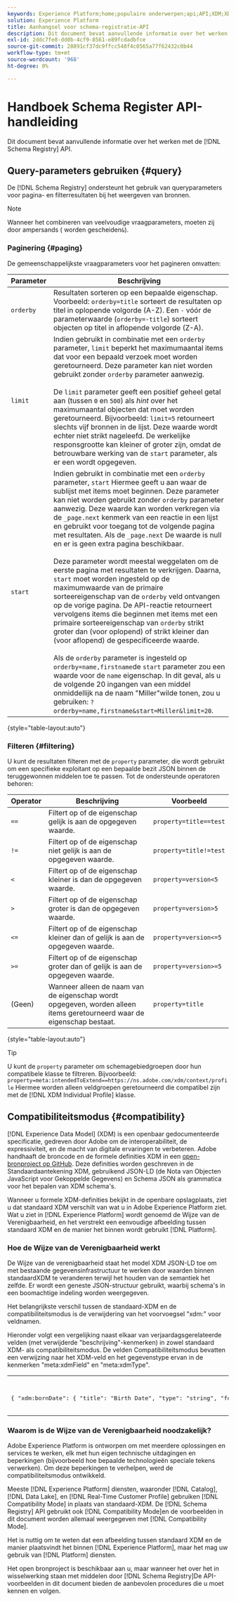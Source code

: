 ```yaml
---
keywords: Experience Platform;home;populaire onderwerpen;api;API;XDM;XDM systeem;ervaringsgegevensmodel;Experience gegevensmodel;Experience Data Model;Gegevensmodel;Gegevensmodel;Schema register;Schema Register;Compatibiliteit;Compatibiliteitsmodus;Compatibiliteitsmodus;veldtype;veldtypen;
solution: Experience Platform
title: Aanhangsel voor schema-registratie-API
description: Dit document bevat aanvullende informatie over het werken met de API voor het registreren van het schema.
exl-id: 2ddc7fe8-dd0b-4cf9-8561-e89fcdadbfce
source-git-commit: 28891cf37dc9ffcc548f4c0565a77f62432c0b44
workflow-type: tm+mt
source-wordcount: '968'
ht-degree: 0%

---
```


# Handboek Schema Register API-handleiding

Dit document bevat aanvullende informatie over het werken met de [!DNL Schema Registry] API.

## Query-parameters gebruiken {#query}

De [!DNL Schema Registry] ondersteunt het gebruik van queryparameters voor pagina- en filterresultaten bij het weergeven van bronnen.

>[!NOTE]
>
>Wanneer het combineren van veelvoudige vraagparameters, moeten zij door ampersands ( worden gescheiden`&`).

### Paginering {#paging}

De gemeenschappelijkste vraagparameters voor het pagineren omvatten:

| Parameter | Beschrijving |
| --- | --- |
| `orderby` | Resultaten sorteren op een bepaalde eigenschap. Voorbeeld: `orderby=title` sorteert de resultaten op titel in oplopende volgorde (A-Z). Een `-` vóór de parameterwaarde (`orderby=-title`) sorteert objecten op titel in aflopende volgorde (Z-A). |
| `limit` | Indien gebruikt in combinatie met een `orderby` parameter, `limit` beperkt het maximumaantal items dat voor een bepaald verzoek moet worden geretourneerd. Deze parameter kan niet worden gebruikt zonder `orderby` parameter aanwezig.<br><br>De `limit` parameter geeft een positief geheel getal aan (tussen `0` en `500`) als *hint* over het maximumaantal objecten dat moet worden geretourneerd. Bijvoorbeeld: `limit=5` retourneert slechts vijf bronnen in de lijst. Deze waarde wordt echter niet strikt nageleefd. De werkelijke responsgrootte kan kleiner of groter zijn, omdat de betrouwbare werking van de `start` parameter, als er een wordt opgegeven. |
| `start` | Indien gebruikt in combinatie met een `orderby` parameter, `start` Hiermee geeft u aan waar de sublijst met items moet beginnen. Deze parameter kan niet worden gebruikt zonder `orderby` parameter aanwezig. Deze waarde kan worden verkregen via de `_page.next` kenmerk van een reactie in een lijst en gebruikt voor toegang tot de volgende pagina met resultaten. Als de `_page.next` De waarde is null en er is geen extra pagina beschikbaar.<br><br>Deze parameter wordt meestal weggelaten om de eerste pagina met resultaten te verkrijgen. Daarna, `start` moet worden ingesteld op de maximumwaarde van de primaire sorteereigenschap van de `orderby` veld ontvangen op de vorige pagina. De API-reactie retourneert vervolgens items die beginnen met items met een primaire sorteereigenschap van `orderby` strikt groter dan (voor oplopend) of strikt kleiner dan (voor aflopend) de gespecificeerde waarde.<br><br>Als de `orderby` parameter is ingesteld op `orderby=name,firstname`de `start` parameter zou een waarde voor de `name` eigenschap. In dit geval, als u de volgende 20 ingangen van een middel onmiddellijk na de naam &quot;Miller&quot;wilde tonen, zou u gebruiken: `?orderby=name,firstname&start=Miller&limit=20`. |

{style="table-layout:auto"}

### Filteren {#filtering}

U kunt de resultaten filteren met de `property` parameter, die wordt gebruikt om een specifieke exploitant op een bepaalde bezit JSON binnen de teruggewonnen middelen toe te passen. Tot de ondersteunde operatoren behoren:

| Operator | Beschrijving | Voorbeeld |
| --- | --- | --- |
| `==` | Filtert op of de eigenschap gelijk is aan de opgegeven waarde. | `property=title==test` |
| `!=` | Filtert op of de eigenschap niet gelijk is aan de opgegeven waarde. | `property=title!=test` |
| `<` | Filtert op of de eigenschap kleiner is dan de opgegeven waarde. | `property=version<5` |
| `>` | Filtert op of de eigenschap groter is dan de opgegeven waarde. | `property=version>5` |
| `<=` | Filtert op of de eigenschap kleiner dan of gelijk is aan de opgegeven waarde. | `property=version<=5` |
| `>=` | Filtert op of de eigenschap groter dan of gelijk is aan de opgegeven waarde. | `property=version>=5` |
| (Geen) | Wanneer alleen de naam van de eigenschap wordt opgegeven, worden alleen items geretourneerd waar de eigenschap bestaat. | `property=title` |

{style="table-layout:auto"}

>[!TIP]
>
>U kunt de `property` parameter om schemagebiedgroepen door hun compatibele klasse te filtreren. Bijvoorbeeld: `property=meta:intendedToExtend==https://ns.adobe.com/xdm/context/profile` Hiermee worden alleen veldgroepen geretourneerd die compatibel zijn met de [!DNL XDM Individual Profile] klasse.

## Compatibiliteitsmodus {#compatibility}

[!DNL Experience Data Model] (XDM) is een openbaar gedocumenteerde specificatie, gedreven door Adobe om de interoperabiliteit, de expressiviteit, en de macht van digitale ervaringen te verbeteren. Adobe handhaaft de broncode en de formele definities XDM in een [open-bronproject op GitHub](https://github.com/adobe/xdm/). Deze definities worden geschreven in de Standaardaantekening XDM, gebruikend JSON-LD (de Nota van Objecten JavaScript voor Gekoppelde Gegevens) en Schema JSON als grammatica voor het bepalen van XDM schema&#39;s.

Wanneer u formele XDM-definities bekijkt in de openbare opslagplaats, ziet u dat standaard XDM verschilt van wat u in Adobe Experience Platform ziet. Wat u ziet in [!DNL Experience Platform] wordt genoemd de Wijze van de Verenigbaarheid, en het verstrekt een eenvoudige afbeelding tussen standaard XDM en de manier het binnen wordt gebruikt [!DNL Platform].

### Hoe de Wijze van de Verenigbaarheid werkt

De Wijze van de verenigbaarheid staat het model XDM JSON-LD toe om met bestaande gegevensinfrastructuur te werken door waarden binnen standaardXDM te veranderen terwijl het houden van de semantiek het zelfde. Er wordt een geneste JSON-structuur gebruikt, waarbij schema&#39;s in een boomachtige indeling worden weergegeven.

Het belangrijkste verschil tussen de standaard-XDM en de compatibiliteitsmodus is de verwijdering van het voorvoegsel &quot;xdm:&quot; voor veldnamen.

Hieronder volgt een vergelijking naast elkaar van verjaardagsgerelateerde velden (met verwijderde &quot;beschrijving&quot;-kenmerken) in zowel standaard XDM- als compatibiliteitsmodus. De velden Compatibiliteitsmodus bevatten een verwijzing naar het XDM-veld en het gegevenstype ervan in de kenmerken &quot;meta:xdmField&quot; en &quot;meta:xdmType&quot;.

<table style="table-layout:auto">
  <th>Standaard XDM</th>
  <th>Compatibiliteitsmodus</th>
  <tr>
  <td>
  <pre class=" language-json">
{ "xdm:bornDate": { "title": "Birth Date", "type": "string", "format": "date" }, "xdm:bornDayAndMonth": { "title": "Birth Date", "type": "string", "pattern": "[0-1][0-9]-[0-9][0-9]" }, "xdm:bornYear": { "title": "geboortejaar", "type": "integer", "minimum": 1, "maximum": 32767 }
  </pre>
  </td>
  <td>
  <pre class=" language-json">
{ "bornDate": { "title": "Birth Date", "type": "string", "format": "date", "meta:xdmField": "xdm:geboorteDate", "meta:xdmType": "date" }, "geboorteDayAndMonth": { "title": "type":, "pattern": "[0-1][0-9]-[0-9][0-9]", "meta:xdmField": "xdm:geboorteDayAndMonth", "meta:xdmType": "string" }, "geboortejaar": { "title": "geboortejaar", "type": "integer", "minimum": 1, "maximum": 32767, "meta:xdmField": "xdm:bornYear", "meta:xdmType": "short" }
      </pre>
  </td>
  </tr>
</table>

### Waarom is de Wijze van de Verenigbaarheid noodzakelijk?

Adobe Experience Platform is ontworpen om met meerdere oplossingen en services te werken, elk met hun eigen technische uitdagingen en beperkingen (bijvoorbeeld hoe bepaalde technologieën speciale tekens verwerken). Om deze beperkingen te verhelpen, werd de compatibiliteitsmodus ontwikkeld.

Meeste [!DNL Experience Platform] diensten, waaronder [!DNL Catalog], [!DNL Data Lake], en [!DNL Real-Time Customer Profile] gebruiken [!DNL Compatibility Mode] in plaats van standaard-XDM. De [!DNL Schema Registry] API gebruikt ook [!DNL Compatibility Mode]en de voorbeelden in dit document worden allemaal weergegeven met [!DNL Compatibility Mode].

Het is nuttig om te weten dat een afbeelding tussen standaard XDM en de manier plaatsvindt het binnen [!DNL Experience Platform], maar het mag uw gebruik van [!DNL Platform] diensten.

Het open bronproject is beschikbaar aan u, maar wanneer het over het in wisselwerking staan met middelen door [!DNL Schema Registry]De API-voorbeelden in dit document bieden de aanbevolen procedures die u moet kennen en volgen.
